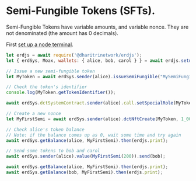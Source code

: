 # Semi-Fungible Tokens (SFTs).

Semi-Fungible Tokens have variable amounts, and variable nonce. They are not denominated (the amount has 0 decimals).

First [set up a node terminal](../../../../tutorial/src/interaction/interaction-basic.md).

```javascript
let erdjs = await require('@dharitrinetwork/erdjs');
let { erdSys, Moax, wallets: { alice, bob, carol } } = await erdjs.setupInteractive("local-testnet");

// Issue a new semi-fungible token
let MyToken = await erdSys.sender(alice).issueSemiFungible("MySemiFungibleToken", "MYTOKEN");

// Check the token's identifier
console.log(MyToken.getTokenIdentifier());

await erdSys.dctSystemContract.sender(alice).call.setSpecialRole(MyToken, alice, "DCTRoleNFTCreate", "DCTRoleNFTAddQuantity");

// Create a new nonce
let MyFirstSemi = await erdSys.sender(alice).dctNftCreate(MyToken, 1_000, "MyFirstSemi", 0, "", "", "https://example.com");

// Check alice's token balance
// Note: if the balance comes up as 0, wait some time and try again
await erdSys.getBalance(alice, MyFirstSemi).then(erdjs.print);

// Send some tokens to bob and carol
await erdSys.sender(alice).value(MyFirstSemi(200)).send(bob);

await erdSys.getBalance(alice, MyFirstSemi).then(erdjs.print);
await erdSys.getBalance(bob, MyFirstSemi).then(erdjs.print);

```
